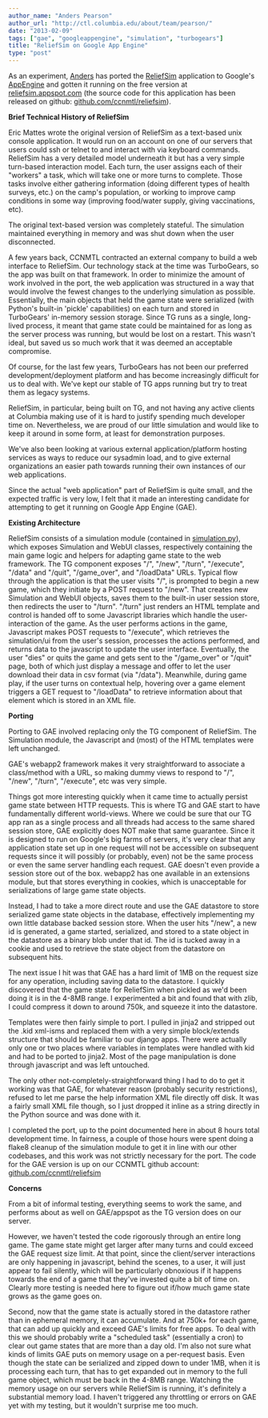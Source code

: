 ```yaml
---
author_name: "Anders Pearson"
author_url: "http://ctl.columbia.edu/about/team/pearson/"
date: "2013-02-09"
tags: ["gae", "googleappengine", "simulation", "turbogears"]
title: "ReliefSim on Google App Engine"
type: "post"
---
```


<p>As an experiment, <a href="http://ctl.columbia.edu/about/team/pearson/">Anders</a> has ported the <a href="http://ccnmtl.columbia.edu/portfolio/medicine_and_health/reliefsim.html">ReliefSim</a> application to Google's <a href="https://developers.google.com/appengine/">AppEngine</a> and gotten it running on the free version at <a href="http://reliefsim.appspot.com/">reliefsim.appspot.com</a> (the source code for this application has been released on github: <a href="https://github.com/ccnmtl/reliefsim">github.com/ccnmtl/reliefsim</a>).</p>

<!--more-->

<p><b>Brief Technical History of ReliefSim</b></p>

<p>Eric Mattes wrote the original version of ReliefSim as a text-based unix console application. It would run on an account on one of our servers that users could ssh or telnet to and interact with via keyboard commands. ReliefSim has a very detailed model underneath it but has a very simple turn-based interaction model. Each turn, the user assigns each of their "workers" a task, which will take one or more turns to complete. Those tasks involve either gathering information (doing different types of health surveys, etc.) on the camp's population, or working to improve camp conditions in some way (improving food/water supply, giving vaccinations, etc). </p>

<p>The original text-based version was completely stateful. The simulation maintained everything in memory and was shut down when the user disconnected.</p>

<p>A few years back, <span class="caps">CCNMTL </span>contracted an external company to build a web interface to ReliefSim. Our technology stack at the time was TurboGears, so the app was built on that framework. In order to minimize the amount of work involved in the port, the web application was structured in a way that would involve the fewest changes to the underlying simulation as possible. Essentially, the main objects that held the game state were serialized (with Python's built-in 'pickle' capabilities) on each turn and stored in TurboGears' in-memory session storage. Since TG runs as a single, long-lived process, it meant that game state could be maintained for as long as the server process was running, but would be lost on a restart. This wasn't ideal, but saved us so much work that it was deemed an acceptable compromise.</p>

<p>Of course, for the last few years, TurboGears has not been our preferred development/deployment platform and has become increasingly difficult for us to deal with. We've kept our stable of TG apps running but try to treat them as legacy systems.</p>

<p>ReliefSim, in particular, being built on <span class="caps">TG, </span>and not having any active clients at Columbia making use of it is hard to justify spending much developer time on. Nevertheless, we are proud of our little simulation and would like to keep it around in some form, at least for demonstration purposes.</p>

<p>We've also been looking at various external application/platform hosting services as ways to reduce our sysadmin load, and to give external organizations an easier path towards running their own instances of our web applications.</p>

<p>Since the actual "web application" part of ReliefSim is quite small, and the expected traffic is very low, I felt that it made an interesting candidate for attempting to get it running on Google App Engine (GAE). </p>

<p><b>Existing Architecture</b></p>

<p>ReliefSim consists of a simulation module (contained in <a href="https://github.com/ccnmtl/reliefsim/blob/master/simulation.py">simulation.py</a>), which exposes Simulation and WebUI classes, respectively containing the main game logic and helpers for adapting game state to the web framework. The TG component exposes "/", "/new", "/turn", "/execute", "/data" and "/quit", "/game_over", and "/loadData" URLs. Typical flow through the application is that the user visits "/", is prompted to begin a new game, which they initiate by a <span class="caps">POST </span>request to "/new". That creates  new Simulation and WebUI objects, saves them to the built-in user session store, then redirects the user to "/turn". "/turn" just renders an <span class="caps">HTML </span>template and control is handed off to some Javascript libraries which handle the user-interaction of the game. As the user performs actions in the game, Javascript makes <span class="caps">POST </span>requests to "/execute", which retrieves the simulation/ui from the user's session, processes the actions performed, and returns data to the javascript to update the user interface. Eventually, the user "dies" or quits the game and gets sent to the "/game_over" or "/quit" page, both of which just display a message and offer to let the user download their data in csv format (via "/data"). Meanwhile, during game play, if the user turns on contextual help, hovering over a game element triggers a <span class="caps">GET </span>request to "/loadData" to retrieve information about that element which is stored in an <span class="caps">XML </span>file.</p>

<p><b>Porting</b></p>

<p>Porting to <span class="caps">GAE </span>involved replacing only the TG component of ReliefSim. The Simulation module, the Javascript and (most) of the <span class="caps">HTML </span>templates were left unchanged.</p>

<p><span class="caps">GAE'</span>s webapp2 framework makes it very straightforward to associate a class/method with a <span class="caps">URL, </span>so making dummy views to respond to "/", "/new", "/turn", "/execute", etc was very simple.</p>

<p>Things got more interesting quickly when it came time to actually persist game state between <span class="caps">HTTP </span>requests. This is where TG and <span class="caps">GAE </span>start to have fundamentally different world-views. Where we could be sure that our TG app ran as a single process and all threads had access to the same shared session store, <span class="caps">GAE </span>explicitly does <span class="caps">NOT </span>make that same guarantee. Since it is designed to run on Google's big farms of servers, it's very clear that any application state set up in one request will not be accessible on subsequent requests since it will possibly (or probably, even) not be the same process or even the same server handling each request. <span class="caps">GAE </span>doesn't even provide a session store out of the box. webapp2 has one available in an extensions module, but that stores everything in cookies, which is unacceptable for serializations of large game state objects.</p>

<p>Instead, I had to take a more direct route and use the <span class="caps">GAE </span>datastore to store serialized game state objects in the database, effectively implementing my own little database backed session store. When the user hits "/new", a new id is generated, a game started, serialized, and stored to a state object in the datastore as a binary blob under that id. The id is tucked away in a cookie and used to retrieve the state object from the datastore on subsequent hits.</p>

<p>The next issue I hit was that <span class="caps">GAE </span>has a hard limit of 1MB on the request size for any operation, including saving data to the datastore. I quickly discovered that the game state for ReliefSim when pickled as we'd been doing it is in the 4-8MB range. I experimented a bit and found that with zlib, I could compress it down to around 750k, and squeeze it into the datastore.</p>

<p>Templates were then fairly simple to port. I pulled in jinja2 and stripped out the .kid xml-isms and replaced them with a very simple block/extends structure that should be familiar to our django apps. There were actually only one or two places where variables in templates were handled with kid and had to be ported to jinja2. Most of the page manipulation is done through javascript and was left untouched.</p>

<p>The only other not-completely-straightforward thing I had to do to get it working was that <span class="caps">GAE, </span>for whatever reason (probably security restrictions), refused to let me parse the help information <span class="caps">XML </span>file directly off disk. It was a fairly small <span class="caps">XML </span>file though, so I just dropped it inline as a string directly in the Python source and was done with it.</p>

<p>I completed the port, up to the point documented here in about 8 hours total development time. In fairness, a couple of those hours were spent doing a flake8 cleanup of the simulation module to get it in line with our other codebases, and this work was not strictly necessary for the port. The code for the <span class="caps">GAE </span>version is up on our <span class="caps">CCNMTL </span>github account: <a href="https://github.com/ccnmtl/reliefsim">github.com/ccnmtl/reliefsim</a></p>

<p><b>Concerns</b></p>

<p>From a bit of informal testing, everything seems to work the same, and performs about as well on <span class="caps">GAE</span>/appspot as the TG version does on our server.</p>

<p>However, we haven't tested the code rigorously through an entire long game. The game state might get larger after many turns and could exceed the <span class="caps">GAE </span>request size limit. At that point, since the client/server interactions are only happening in javascript, behind the scenes, to a user, it will just appear to fail silently, which will be particularly obnoxious if it happens towards the end of a game that they've invested quite a bit of time on. Clearly more testing is needed here to figure out if/how much game state grows as the game goes on.</p>

<p>Second, now that the game state is actually stored in the datastore rather than in ephemeral memory, it can accumulate. And at 750k+ for each game, that can add up quickly and exceed <span class="caps">GAE'</span>s limits for free apps. To deal with this we should probably write a "scheduled task" (essentially a cron) to clear out game states that are more than a day old. I'm also not sure what kinds of limits <span class="caps">GAE </span>puts on memory usage on a per-request basis. Even though the state can be serialized and zipped down to under 1MB, when it is processing each turn, that has to get expanded out in memory to the full game object, which must be back in the 4-8MB range. Watching the memory usage on our servers while ReliefSim is running, it's definitely a substantial memory load. I haven't triggered any throttling or errors on <span class="caps">GAE </span>yet with my testing, but it wouldn't surprise me too much.</p>
